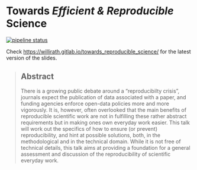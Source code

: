 # Towards _Efficient & Reproducible_ Science

[![pipeline status](https://gitlab.com/willirath/towards_reproducible_science/badges/master/pipeline.svg)](https://gitlab.com/willirath/towards_reproducible_science/commits/master)

Check <https://willirath.gitlab.io/towards_reproducible_science/> for the
latest version of the slides.

> ## Abstract
>
> There is a growing public debate around a “reproducibilty crisis”, journals
> expect the publication of data associated with a paper, and funding
> agencies enforce open-data policies more and more vigorously.  It is,
> however, often overlooked that the main benefits of reproducible scientific
> work are not in fulfilling these rather abstract requirements but in making
> ones own everyday work easier.  This talk will work out the specifics of how
> to ensure (or prevent) reproducibility, and hint at possible solutions, both,
> in the methodological and in the technical domain.  While it is not free of
> technical details, this talk aims at providing a foundation for a general
> assessment and discussion of the reproducibility of scientific everyday work.
